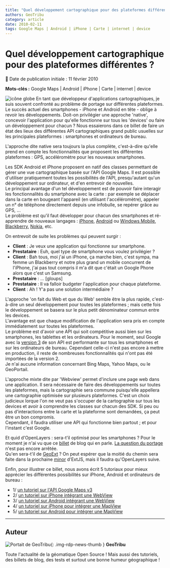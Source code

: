 ```yaml
---
title: "Quel développement cartographique pour des plateformes différentes ?"
authors: GeoTribu
category: article
date: 2010-02-11
tags: Google Maps | Android | iPhone | Carte | internet | device
---
```


# Quel développement cartographique pour des plateformes différentes ?


:calendar: Date de publication initiale : 11 février 2010

**Mots-clés :** Google Maps | Android | iPhone | Carte | internet | device


![icône globe](https://cdn.geotribu.fr/img/internal/icons-rdp-news/world.png) En tant que développeur d'applications cartographiques, je suis souvent confronté au problème de portage sur différentes plateformes. Le succès actuel des smartphones - iPhone et Android en tête - oblige à revoir les développements. Doit-on privilégier une approche 'native', concevoir l'application pour qu'elle fonctionne sur tous les 'devices' ou faire un développement pour chacun ? Nous essaierons dans ce billet de faire un état des lieux des différentes API cartographiques grand public usuelles sur les principales plateformes : smartphones et ordinateurs de bureau.

L'approche dite native sera toujours la plus complète, c'est-à-dire qu'elle prend en compte les fonctionnalités que proposent les différentes plateformes : GPS, accéléromètre pour les nouveaux smartphones.

Les SDK Android et iPhone proposent en natif des classes permettant de gérer une vue cartographique basée sur l'API Google Maps. Il est possible d'utiliser pratiquement toutes les possibilités de l'API, presqu'autant qu'un développement sur ordinateur, et d'en entrevoir de nouvelles.  
Le principal avantage d'un tel développement est de pouvoir faire interagir les fonctionnalités du smartphone avec la carte : par exemple se déplacer dans la carte en bougeant l'appareil (en utilisant l'accéléromètre), appeler un n° de téléphone directement depuis une infobulle, se repérer grâce au GPS, ...  
Le problème est qu'il faut développer pour chacun des smartphones et ré-apprendre de nouveaux langages : [iPhone](http://developer.apple.com/iphone/index.action), [Android](http://developer.android.com/index.html) ou [Windows Mobile](http://msdn.microsoft.com/fr-fr/windowsmobile/default.aspx), [Blackberry](http://na.blackberry.com/eng/developers/), [Nokia](http://www.forum.nokia.com/), etc.

On entrevoit de suite les problèmes qui peuvent surgir :

- **Client** : Je veux une application qui fonctionne sur smartphone.  
- **Prestataire** : Euh, quel type de smartphone vous voulez privilégier ?  
- **Client** : Bah tous, moi j'ai un iPhone, ça marche bien, c'est sympa, ma femme un Blackberry et notre plus grand un mobile concurrent de l'iPhone, j'ai pas tout compris il m'a dit que c'était un Google Phone alors que c'est un Samsung.  
- **Prestataire** : ... [gloups]  
- **Prestataire** : Il va falloir budgeter l'application pour chaque plateforme.  
- **Client** : Ah ! Y'a pas une solution intermédiaire ?

L'approche 'on fait du Web et que du Web' semble être la plus rapide, c'est-à-dire un seul développement pour toutes les plateformes ; mais cette fois le développement se basera sur le plus petit dénominateur commun entre les devices.  
L'avantage est que chaque modification de l'application sera pris en compte immédiatement sur toutes les plateformes.  
Le problème est d'avoir une API qui soit compétitive aussi bien sur les smartphones, les tablettes et les ordinateurs. Pour le moment, seul Google avec la [version 3](http://code.google.com/apis/maps/documentation/v3/) de son API est performante sur tous les smartphones et sur les ordinateurs de bureau. Cependant celle-ci n'est pas encore à mettre en production, il reste de nombreuses fonctionnalités qui n'ont pas été importées de la version 2.  
Je n'ai aucune information concernant Bing Maps, Yahoo Maps, ou le GeoPortail.

L'approche mixte dite par 'Webview' permet d'inclure une page web dans une application. Il sera nécessaire de faire des développements sur toutes les plateformes, mais la cartographie sera commune puisqu'elle appellera une cartographie optimisée sur plusieurs plateformes. C'est un choix judicieux lorque l'on ne veut pas s'occuper de la cartographie sur tous les devices et avoir à comprendre les classes sur chacun des SDK. Si peu ou pas d'interactions entre la carte et la plateforme sont demandées, ça peut être un bon compromis.  
Cependant, il faudra utiliser une API qui fonctionne bien partout ; et pour l'instant c'est Google.

Et quid d'OpenLayers : sera-t'il optimisé pour les smartphones ? Pour le moment je n'ai vu que ce [billet](http://www.spatiallyadjusted.com/2008/10/22/adding-touch-control-to-openlayers/) de blog qui en parle. [La question du portage](http://trac.openlayers.org/wiki/SummerOfCode#OpenLayersiPhoneDevelopment) n'est pas encore arrêtée.  
Qu'en sera-t'il de [GeoExt](http://www.geoext.org/) ? On peut espérer que la moitié du chemin sera faite dans la prochaine [minor](http://www.extjs.com/products/extjs/roadmap.php) d'ExtJS, mais il faudra qu'OpenLayers suive.

Enfin, pour illustrer ce billet, nous avons écrit 5 tutoriaux pour mieux apprécier les différentes possibilités sur iPhone, Android et ordinateurs de bureau :

* 1/ [un tutoriel sur l'API Google Maps v3](http://geotribu.net/node/204)
* 2/ [un tutoriel sur iPhone intégrant une WebView](http://geotribu.net/node/215)
* 3/ [un tutoriel sur Android intégrant une WebView](http://geotribu.net/node/207)
* 4/ [un tutoriel sur iPhone pour intégrer une MapView](http://geotribu.net/node/214)
* 5/ [un tutoriel sur Android pour intégrer une MapView](http://geotribu.net/node/176)


----

## Auteur

![Portait de GeoTribu](https://cdn.geotribu.fr/images/internal/charte/geotribu\_logo\_64x64.png){: .img-rdp-news-thumb }
**GeoTribu**

Toute l'actualité de la géomatique Open Source ! Mais aussi des tutoriels, des billets de blog, des tests et surtout une bonne humeur géographique !
